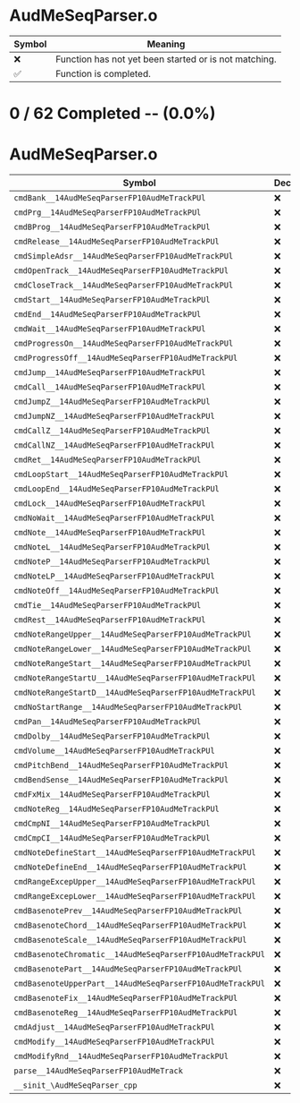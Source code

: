 # AudMeSeqParser.o
| Symbol | Meaning 
| ------------- | ------------- 
| :x: | Function has not yet been started or is not matching. 
| :white_check_mark: | Function is completed. 


# 0 / 62 Completed -- (0.0%)
# AudMeSeqParser.o
| Symbol | Decompiled? |
| ------------- | ------------- |
| `cmdBank__14AudMeSeqParserFP10AudMeTrackPUl` | :x: |
| `cmdPrg__14AudMeSeqParserFP10AudMeTrackPUl` | :x: |
| `cmdBProg__14AudMeSeqParserFP10AudMeTrackPUl` | :x: |
| `cmdRelease__14AudMeSeqParserFP10AudMeTrackPUl` | :x: |
| `cmdSimpleAdsr__14AudMeSeqParserFP10AudMeTrackPUl` | :x: |
| `cmdOpenTrack__14AudMeSeqParserFP10AudMeTrackPUl` | :x: |
| `cmdCloseTrack__14AudMeSeqParserFP10AudMeTrackPUl` | :x: |
| `cmdStart__14AudMeSeqParserFP10AudMeTrackPUl` | :x: |
| `cmdEnd__14AudMeSeqParserFP10AudMeTrackPUl` | :x: |
| `cmdWait__14AudMeSeqParserFP10AudMeTrackPUl` | :x: |
| `cmdProgressOn__14AudMeSeqParserFP10AudMeTrackPUl` | :x: |
| `cmdProgressOff__14AudMeSeqParserFP10AudMeTrackPUl` | :x: |
| `cmdJump__14AudMeSeqParserFP10AudMeTrackPUl` | :x: |
| `cmdCall__14AudMeSeqParserFP10AudMeTrackPUl` | :x: |
| `cmdJumpZ__14AudMeSeqParserFP10AudMeTrackPUl` | :x: |
| `cmdJumpNZ__14AudMeSeqParserFP10AudMeTrackPUl` | :x: |
| `cmdCallZ__14AudMeSeqParserFP10AudMeTrackPUl` | :x: |
| `cmdCallNZ__14AudMeSeqParserFP10AudMeTrackPUl` | :x: |
| `cmdRet__14AudMeSeqParserFP10AudMeTrackPUl` | :x: |
| `cmdLoopStart__14AudMeSeqParserFP10AudMeTrackPUl` | :x: |
| `cmdLoopEnd__14AudMeSeqParserFP10AudMeTrackPUl` | :x: |
| `cmdLock__14AudMeSeqParserFP10AudMeTrackPUl` | :x: |
| `cmdNoWait__14AudMeSeqParserFP10AudMeTrackPUl` | :x: |
| `cmdNote__14AudMeSeqParserFP10AudMeTrackPUl` | :x: |
| `cmdNoteL__14AudMeSeqParserFP10AudMeTrackPUl` | :x: |
| `cmdNoteP__14AudMeSeqParserFP10AudMeTrackPUl` | :x: |
| `cmdNoteLP__14AudMeSeqParserFP10AudMeTrackPUl` | :x: |
| `cmdNoteOff__14AudMeSeqParserFP10AudMeTrackPUl` | :x: |
| `cmdTie__14AudMeSeqParserFP10AudMeTrackPUl` | :x: |
| `cmdRest__14AudMeSeqParserFP10AudMeTrackPUl` | :x: |
| `cmdNoteRangeUpper__14AudMeSeqParserFP10AudMeTrackPUl` | :x: |
| `cmdNoteRangeLower__14AudMeSeqParserFP10AudMeTrackPUl` | :x: |
| `cmdNoteRangeStart__14AudMeSeqParserFP10AudMeTrackPUl` | :x: |
| `cmdNoteRangeStartU__14AudMeSeqParserFP10AudMeTrackPUl` | :x: |
| `cmdNoteRangeStartD__14AudMeSeqParserFP10AudMeTrackPUl` | :x: |
| `cmdNoStartRange__14AudMeSeqParserFP10AudMeTrackPUl` | :x: |
| `cmdPan__14AudMeSeqParserFP10AudMeTrackPUl` | :x: |
| `cmdDolby__14AudMeSeqParserFP10AudMeTrackPUl` | :x: |
| `cmdVolume__14AudMeSeqParserFP10AudMeTrackPUl` | :x: |
| `cmdPitchBend__14AudMeSeqParserFP10AudMeTrackPUl` | :x: |
| `cmdBendSense__14AudMeSeqParserFP10AudMeTrackPUl` | :x: |
| `cmdFxMix__14AudMeSeqParserFP10AudMeTrackPUl` | :x: |
| `cmdNoteReg__14AudMeSeqParserFP10AudMeTrackPUl` | :x: |
| `cmdCmpNI__14AudMeSeqParserFP10AudMeTrackPUl` | :x: |
| `cmdCmpCI__14AudMeSeqParserFP10AudMeTrackPUl` | :x: |
| `cmdNoteDefineStart__14AudMeSeqParserFP10AudMeTrackPUl` | :x: |
| `cmdNoteDefineEnd__14AudMeSeqParserFP10AudMeTrackPUl` | :x: |
| `cmdRangeExcepUpper__14AudMeSeqParserFP10AudMeTrackPUl` | :x: |
| `cmdRangeExcepLower__14AudMeSeqParserFP10AudMeTrackPUl` | :x: |
| `cmdBasenotePrev__14AudMeSeqParserFP10AudMeTrackPUl` | :x: |
| `cmdBasenoteChord__14AudMeSeqParserFP10AudMeTrackPUl` | :x: |
| `cmdBasenoteScale__14AudMeSeqParserFP10AudMeTrackPUl` | :x: |
| `cmdBasenoteChromatic__14AudMeSeqParserFP10AudMeTrackPUl` | :x: |
| `cmdBasenotePart__14AudMeSeqParserFP10AudMeTrackPUl` | :x: |
| `cmdBasenoteUpperPart__14AudMeSeqParserFP10AudMeTrackPUl` | :x: |
| `cmdBasenoteFix__14AudMeSeqParserFP10AudMeTrackPUl` | :x: |
| `cmdBasenoteReg__14AudMeSeqParserFP10AudMeTrackPUl` | :x: |
| `cmdAdjust__14AudMeSeqParserFP10AudMeTrackPUl` | :x: |
| `cmdModify__14AudMeSeqParserFP10AudMeTrackPUl` | :x: |
| `cmdModifyRnd__14AudMeSeqParserFP10AudMeTrackPUl` | :x: |
| `parse__14AudMeSeqParserFP10AudMeTrack` | :x: |
| `__sinit_\AudMeSeqParser_cpp` | :x: |
